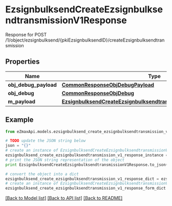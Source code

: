 # EzsignbulksendCreateEzsignbulksendtransmissionV1Response

Response for POST /1/object/ezsignbulksend/{pkiEzsignbulksendID}/createEzsignbulksendtransmission

## Properties

Name | Type | Description | Notes
------------ | ------------- | ------------- | -------------
**obj_debug_payload** | [**CommonResponseObjDebugPayload**](CommonResponseObjDebugPayload.md) |  | 
**obj_debug** | [**CommonResponseObjDebug**](CommonResponseObjDebug.md) |  | [optional] 
**m_payload** | [**EzsignbulksendCreateEzsignbulksendtransmissionV1ResponseMPayload**](EzsignbulksendCreateEzsignbulksendtransmissionV1ResponseMPayload.md) |  | 

## Example

```python
from eZmaxApi.models.ezsignbulksend_create_ezsignbulksendtransmission_v1_response import EzsignbulksendCreateEzsignbulksendtransmissionV1Response

# TODO update the JSON string below
json = "{}"
# create an instance of EzsignbulksendCreateEzsignbulksendtransmissionV1Response from a JSON string
ezsignbulksend_create_ezsignbulksendtransmission_v1_response_instance = EzsignbulksendCreateEzsignbulksendtransmissionV1Response.from_json(json)
# print the JSON string representation of the object
print EzsignbulksendCreateEzsignbulksendtransmissionV1Response.to_json()

# convert the object into a dict
ezsignbulksend_create_ezsignbulksendtransmission_v1_response_dict = ezsignbulksend_create_ezsignbulksendtransmission_v1_response_instance.to_dict()
# create an instance of EzsignbulksendCreateEzsignbulksendtransmissionV1Response from a dict
ezsignbulksend_create_ezsignbulksendtransmission_v1_response_form_dict = ezsignbulksend_create_ezsignbulksendtransmission_v1_response.from_dict(ezsignbulksend_create_ezsignbulksendtransmission_v1_response_dict)
```
[[Back to Model list]](../README.md#documentation-for-models) [[Back to API list]](../README.md#documentation-for-api-endpoints) [[Back to README]](../README.md)


